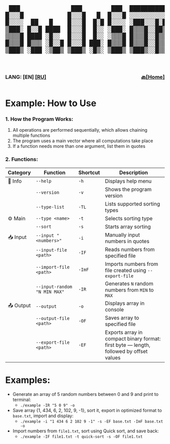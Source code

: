 <div style="width: 100%; overflow-x: auto;">
  <pre style="font-family: monospace; font-size: 2vw; line-height: 1.14; white-space: pre;">
 ███              ███        ███  ████████████████████████
█░░░█            █░░░█   █  █░░░█ ░░░░░░░░░░░░░██░░░░░░░░
█░░░░  ██   █    █░░░█  █░█ █░░░░ ░███░░░█░██░░██░░███░░░
▒███░ █░░█ ████  █░░░█  █░░ ░███░ █▒▒▒█░░██▒▒█░██░█▒▒▒░░
▒▒▒▒█ ████ ░█░░  █░░░█  █░░ ░▒▒▒█ █▒▒▒█░░█▒▒▒▒░██░▒██▒░░
█▒▒▒█ █▒▒▒ ░█░░█ █░░░█ ███░ █▒▒▒█ █▒▒▒█░░█▒▒▒▒░██░▒▒▒█░
▒███▒ ░███ ░▒██▒ ▒███▒ ░█▒░ ▒███▒ ▒███▒░░█▒▒▒▒░█░░███▒░
  </pre>
</div>

<div style="display: flex; justify-content: space-between; align-items: center; width: 100%;">
  <div>
    <h3>LANG: [EN] <a href="../ru/example.md">[RU]</a></h3>
  </div>
  <div>
    <h3><a href="../README.md#next-example">🔙[Home]</a></h3>
  </div>
</div>

# Example: How to Use

### 1. How the Program Works:
  1) All operations are performed sequentially, which allows chaining multiple functions
  2) The program uses a main vector where all computations take place
  3) If a function needs more than one argument, list them in quotes

### 2. Functions:
  | Category         | Function                    | Shortcut   | Description |
  |------------------|-----------------------------|------------|-------------|
  | 📄 Info          | `--help`                    | `-h`       | Displays help menu |
  |                  | `--version`                 | `-v`       | Shows the program version |
  |                  | `--type-list`               | `-TL`      | Lists supported sorting types |
  | ⚙️ Main          | `--type <name>`             | `-t`       | Selects sorting type |
  |                  | `--sort`                    | `-s`       | Starts array sorting |
  | 📥 Input         | `--input "<numbers>"`       | `-i`       | Manually input numbers in quotes |
  |                  | `--input-file <path>`       | `-IF`      | Reads numbers from specified file |
  |                  | `--import-file <path>`      | `-ImF`     | Imports numbers from file created using `--export-file` |
  |                  | `--input-random "N MIN MAX"`| `-IR`      | Generates `N` random numbers from `MIN` to `MAX` |
  | 📤 Output        | `--output`                  | `-o`       | Displays array in console |
  |                  | `--output-file <path>`      | `-OF`      | Saves array to specified file |
  |                  | `--export-file <path>`      | `-EF`      | Exports array in compact binary format:<br>first byte — length, followed by offset values |

# Examples:
  * Generate an array of 5 random numbers between 0 and 9 and print to terminal:
    - `./example -IR "5 0 9" -o`
  * Save array {1, 434, 6, 2, 102, 9, -1}, sort it, export in optimized format to `base.txt`, import and display:
    - `./example -i "1 434 6 2 102 9 -1" -s -EF base.txt -ImF base.txt -o`
  * Import numbers from `file1.txt`, sort using Quick sort, and save back:
    - `./example -IF file1.txt -t quick-sort -s -OF file1.txt`